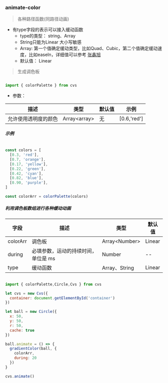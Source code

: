 ### animate-color

> 各种路径函数(同路径动画)

- 有type字段的表示可以接入缓动函数  
  - type的类型： string、Array  
  - String只能为Linear  大小写敏感   
  - Array: 第一个值确定缓动类型，比如Quad、Cubic，第二个值确定缓动速度，比如easeIn，详细值可以参考 [张鑫旭](https://www.zhangxinxu.com/wordpress/2016/12/how-use-tween-js-animation-easing/)   
  - 默认值： Linear  


> 生成调色板

```javascript

import { colorPalette } from cvs

```

- 参数：

| 描述                                             | 类型   | 默认值 |示例|
| --------- | ------------------------------------------------ | ------ | ------ |
|允许使用透明度的颜色|Array\<array\>|无|[0.6,'red']|


##### 示例

```javascript

const colors = [
  [0.3, 'red'],
  [0.7, 'orange'],
  [0.17, 'yellow'],
  [0.22, 'green'],
  [0.42, 'cyan'],
  [0.82, 'blue'],
  [0.90, 'purple'],
]

const colorArr = colorPalette(colors)

```

##### 利用调色板数组进行各种缓动动画

| 字段 | 描述                                | 类型   | 默认值 |
| ---- | ----------------------------------- | ------ | ------ |
| colorArr | 调色板 | Array\<Number\> | Linear     |
| during | 必填参数，运动的持续时间，单位是 ms | Number | --     |
| type | 缓动函数 | Array、String | Linear     |

```javascript

import { colorPalette,Circle,Cvs } from cvs

let cvs = new Cvs({
  container: document.getElementById('container')
})

let ball = new Circle({
  x: 50,
  y: 50,
  r: 50,
  cache: true
})

ball.animate = () => {
  gradientColor(ball, {
    colorArr,
    during: 20
  })
}

cvs.animate()

```